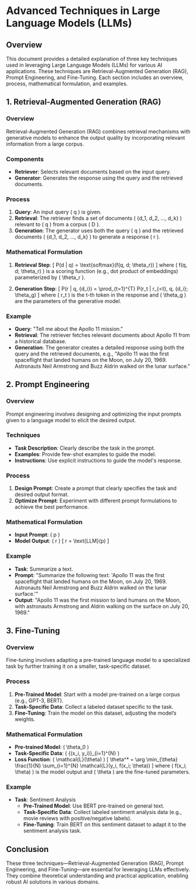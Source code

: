 # Advanced Techniques in Large Language Models (LLMs)

## Overview
This document provides a detailed explanation of three key techniques used in leveraging Large Language Models (LLMs) for various AI applications. These techniques are Retrieval-Augmented Generation (RAG), Prompt Engineering, and Fine-Tuning. Each section includes an overview, process, mathematical formulation, and examples.

## 1. Retrieval-Augmented Generation (RAG)
### Overview
Retrieval-Augmented Generation (RAG) combines retrieval mechanisms with generative models to enhance the output quality by incorporating relevant information from a large corpus.

### Components
- **Retriever**: Selects relevant documents based on the input query.
- **Generator**: Generates the response using the query and the retrieved documents.

### Process
1. **Query**: An input query \( q \) is given.
2. **Retrieval**: The retriever finds a set of documents \( \{d_1, d_2, ..., d_k\} \) relevant to \( q \) from a corpus \( D \).
3. **Generation**: The generator uses both the query \( q \) and the retrieved documents \( \{d_1, d_2, ..., d_k\} \) to generate a response \( r \).

### Mathematical Formulation
1. **Retrieval Step**:
   \[
   P(d | q) = \text{softmax}(f(q, d; \theta_r))
   \]
   where \( f(q, d; \theta_r) \) is a scoring function (e.g., dot product of embeddings) parameterized by \( \theta_r \).

2. **Generation Step**:
   \[
   P(r | q, \{d_i\}) = \prod_{t=1}^{T} P(r_t | r_{<t}, q, \{d_i\}; \theta_g)
   \]
   where \( r_t \) is the t-th token in the response and \( \theta_g \) are the parameters of the generative model.

### Example
- **Query**: "Tell me about the Apollo 11 mission."
- **Retrieval**: The retriever fetches relevant documents about Apollo 11 from a historical database.
- **Generation**: The generator creates a detailed response using both the query and the retrieved documents, e.g., "Apollo 11 was the first spaceflight that landed humans on the Moon, on July 20, 1969. Astronauts Neil Armstrong and Buzz Aldrin walked on the lunar surface."

## 2. Prompt Engineering
### Overview
Prompt engineering involves designing and optimizing the input prompts given to a language model to elicit the desired output.

### Techniques
- **Task Description**: Clearly describe the task in the prompt.
- **Examples**: Provide few-shot examples to guide the model.
- **Instructions**: Use explicit instructions to guide the model's response.

### Process
1. **Design Prompt**: Create a prompt that clearly specifies the task and desired output format.
2. **Optimize Prompt**: Experiment with different prompt formulations to achieve the best performance.

### Mathematical Formulation
- **Input Prompt**: \( p \)
- **Model Output**: \( r \)
  \[
  r = \text{LLM}(p)
  \]

### Example
- **Task**: Summarize a text.
- **Prompt**: "Summarize the following text: 'Apollo 11 was the first spaceflight that landed humans on the Moon, on July 20, 1969. Astronauts Neil Armstrong and Buzz Aldrin walked on the lunar surface.'"
- **Output**: "Apollo 11 was the first mission to land humans on the Moon, with astronauts Armstrong and Aldrin walking on the surface on July 20, 1969."

## 3. Fine-Tuning
### Overview
Fine-tuning involves adapting a pre-trained language model to a specialized task by further training it on a smaller, task-specific dataset.

### Process
1. **Pre-Trained Model**: Start with a model pre-trained on a large corpus (e.g., GPT-3, BERT).
2. **Task-Specific Data**: Collect a labeled dataset specific to the task.
3. **Fine-Tuning**: Train the model on this dataset, adjusting the model’s weights.

### Mathematical Formulation
- **Pre-trained Model**: \( \theta_0 \)
- **Task-Specific Data**: \( \{(x_i, y_i)\}_{i=1}^{N} \)
- **Loss Function**: \( \mathcal{L}(\theta) \)
  \[
  \theta^* = \arg \min_{\theta} \frac{1}{N} \sum_{i=1}^{N} \mathcal{L}(y_i, f(x_i; \theta))
  \]
  where \( f(x_i; \theta) \) is the model output and \( \theta \) are the fine-tuned parameters.

### Example
- **Task**: Sentiment Analysis
  - **Pre-Trained Model**: Use BERT pre-trained on general text.
  - **Task-Specific Data**: Collect labeled sentiment analysis data (e.g., movie reviews with positive/negative labels).
  - **Fine-Tuning**: Train BERT on this sentiment dataset to adapt it to the sentiment analysis task.

## Conclusion
These three techniques—Retrieval-Augmented Generation (RAG), Prompt Engineering, and Fine-Tuning—are essential for leveraging LLMs effectively. They combine theoretical understanding and practical application, enabling robust AI solutions in various domains.
